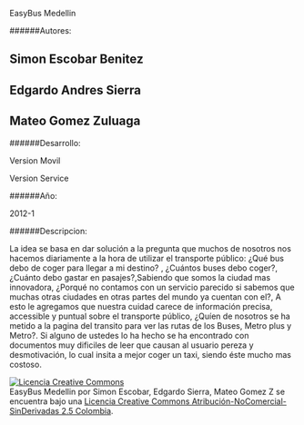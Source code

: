 EasyBus Medellin

######Autores: 

##  Simon Escobar Benitez

##  Edgardo Andres Sierra

##  Mateo Gomez Zuluaga

######Desarrollo:

  Version Movil

  Version Service

######Año:

  2012-1

######Descripcion:

La idea se basa en dar solución a la pregunta que muchos de nosotros nos 
hacemos diariamente a la hora de utilizar el transporte público: ¿Qué bus debo 
de coger para llegar a mi destino? , ¿Cuántos buses debo coger?, 
¿Cuánto debo gastar en pasajes?,Sabiendo que somos la ciudad mas innovadora, 
¿Porqué no contamos con un servicio parecido si sabemos que muchas otras ciudades en 
otras partes del mundo ya cuentan con el?, A esto le agregamos que nuestra 
cuidad carece de información precisa, accessible y puntual sobre el transporte público, 
¿Quíen de nosotros se ha metido a la pagina del transito para ver las 
rutas de los Buses, Metro plus y Metro?. Si alguno de ustedes lo ha hecho se ha 
encontrado con documentos muy dificiles de leer que causan al usuario pereza y desmotivación, 
lo cual insita a mejor coger un taxi, siendo éste mucho mas costoso.




<a rel="license" href="http://creativecommons.org/licenses/by-nc-nd/2.5/co/deed.es_CO"><img alt="Licencia Creative Commons" style="border-width:0" src="http://i.creativecommons.org/l/by-nc-nd/2.5/co/88x31.png" /></a><br /><span xmlns:dct="http://purl.org/dc/terms/" property="dct:title">EasyBus Medellin</span> por <span xmlns:cc="http://creativecommons.org/ns#" property="cc:attributionName">Simon Escobar, Edgardo Sierra, Mateo Gomez Z</span> se encuentra bajo una <a rel="license" href="http://creativecommons.org/licenses/by-nc-nd/2.5/co/deed.es_CO">Licencia Creative Commons Atribución-NoComercial-SinDerivadas 2.5 Colombia</a>.
